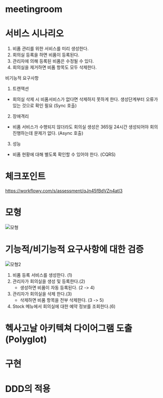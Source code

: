 # meetingroom


# 서비스 시나리오

1. 비품 관리를 위한 서비스를 미리 생성한다.
2. 회의실 등록을 하면 비품이 등록된다.
3. 관리자에 의해 등록된 비품은 수정될 수 있다.
4. 회의실을 제거하면 비품 항목도 모두 삭제한다.


비기능적 요구사항
1. 트랜잭션
  - 회의실 삭제 시 비품서비스가 없다면 삭제하지 못하게 한다. 생성단계부터 오류가 있는 것으로 확인 필요 (Sync 호출) 
2. 장애격리
  - 비품 서비스가 수행되지 않더라도 회의실 생성은 365일 24시간 생성되어야 회의 진행하는데 문제가 없다. (Async 호출)
3. 성능
  - 비품 현황에 대해 별도록 확인할 수 있어야 한다. (CQRS)


# 체크포인트
https://workflowy.com/s/assessment/qJn45fBdVZn4atl3


# 모형
![모형](https://user-images.githubusercontent.com/78134049/109769512-a8191f00-7c3d-11eb-88bb-334660ee98be.png)

# 기능적/비기능적 요구사항에 대한 검증
![모형2](https://user-images.githubusercontent.com/78134049/109770245-ad2a9e00-7c3e-11eb-9b18-1091ffd17ee0.png)

1. 비품 등록 서비스를 생성한다. (1)
2. 관리자가 회의실을 생성 및 등록한다.(2)
   - 생성하면 비품이 자동 등록된다. (2 -> 4)
3. 관리자가 회의실을 삭제 한다.(3) 
   - 삭제하면 비품 항목을 전부 삭제한다. (3 -> 5)
4. Stock 메뉴에서 회의실에 대한 예약 정보를 조회한다.(6)

# 헥사고날 아키텍쳐 다이어그램 도출 (Polyglot)

# 구현

# DDD의 적용


